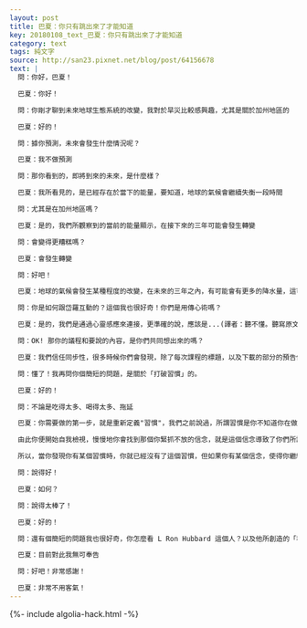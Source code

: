 ```yaml
---
layout: post
title: 巴夏：你只有跳出來了才能知道
key: 20180108_text_巴夏：你只有跳出來了才能知道
category: text
tags: 純文字
source: http://san23.pixnet.net/blog/post/64156678
text: |
  問：你好，巴夏！

  巴夏：你好！

  問：你剛才聊到未來地球生態系統的改變，我對於旱災比較感興趣，尤其是關於加州地區的

  巴夏：好的！

  問：據你預測，未來會發生什麼情況呢？

  巴夏：我不做預測

  問：那你看到的，即將到來的未來，是什麼樣？

  巴夏：我所看見的，是已經存在於當下的能量，要知道，地球的氣候會繼續失衡一段時間

  問：尤其是在加州地區嗎？

  巴夏：是的，我們所觀察到的當前的能量顯示，在接下來的三年可能會發生轉變

  問：會變得更糟糕嗎？

  巴夏：會發生轉變

  問：好吧！

  巴夏：地球的氣候會發生某種程度的改變，在未來的三年之內，有可能會有更多的降水量，這可能也意味著，某些地區會有旱情

  問：你是如何跟岱羅互動的？這個我也很好奇！你們是用傳心術嗎？

  巴夏：是的，我們是通過心靈感應來連接，更準確的說，應該是...(譯者：聽不懂。聽寫原文：More precisely a tele-m-pathic connection.)，經過訓練，岱羅可以改變他的腦電波頻率，接近我的腦電波頻率，我也改變我的狀態，接近他的狀態，當我們兩個人的頻率足夠接近，就像兩個音叉在同步協調地振動，我的思想就會通過他，自動地轉譯成你們的語言，因為，當我們的腦電波是同一頻率時，那在同一時刻，我們兩個人腦中的想法也是一樣的

  問：OK! 那你的議程和要說的內容，是你們共同想出來的嗎？

  巴夏：我們信任同步性，很多時候你們會發現，除了每次課程的標題，以及下載的部分的預告信息，我也根本不知道到時我要講什麼內容，直到我要說了我才知道我要說什麼

  問：懂了！我再問你個簡短的問題，是關於「打破習慣」的。

  巴夏：好的！

  問：不論是吃得太多、喝得太多、拖延

  巴夏：你需要做的第一步，就是重新定義"習慣"，我們之前說過，所謂習慣是你不知道你在做而當你知道你在做(註：亦即自動化的慣性，它通常是無意識的行為)，當你意識到你有某個習慣時它就不再是一個習慣，而是一個選擇，然後，邏輯上你就會問自己：為什麼我會選擇自己所不喜歡的東西？

  由此你便開始自我檢視，慢慢地你會找到那個你緊抓不放的信念，就是這個信念導致了你們所說的"重複性行為"，一旦你認定出這個信念，確定它和"你想成為的你"不一致，並且釋放它，那你的重複性行為也就會消失。記住，要看出你有一個習慣，那你必須在習慣之外，同樣的道理，要發現你是在森林之中，那你必須在森林之上，知道你所處之地是森林才行。

  所以，當你發現你有某個習慣時，你就已經沒有了這個習慣，但如果你有某個信念，使得你繼續這種行為，那說明這個行為是你選擇的，你必須弄清楚為什麼你會做出這樣的選擇，肯定是因為你相信：如果繼續這麼做的話，你會得到什麼好處，否則你不會這麼做的。

  問：說得好！

  巴夏：如何？

  問：說得太棒了！

  巴夏：好的！

  問：還有個簡短的問題我也很好奇，你怎麼看 L Ron Hubbard 這個人？以及他所創造的「科學論派」（認為信仰者可解除其精神及肉體上的病痛）

  巴夏：目前對此我無可奉告

  問：好吧！非常感謝！

  巴夏：非常不用客氣！
---
```


{%- include algolia-hack.html -%}
